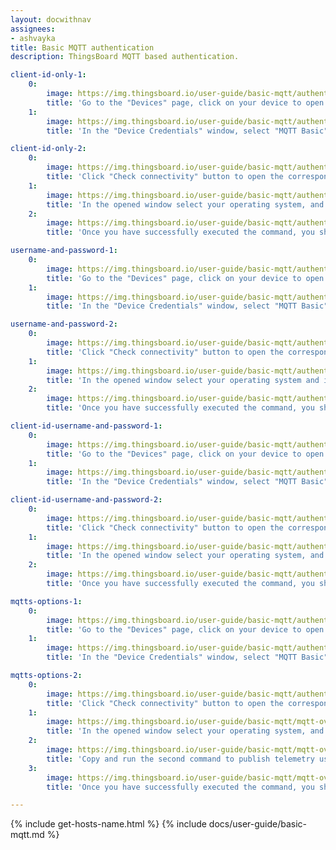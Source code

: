 ```yaml
---
layout: docwithnav
assignees:
- ashvayka
title: Basic MQTT authentication
description: ThingsBoard MQTT based authentication.

client-id-only-1:
    0:
        image: https://img.thingsboard.io/user-guide/basic-mqtt/authentication-manage-credentials-1-ce.png
        title: 'Go to the "Devices" page, click on your device to open the device details window, and click the "Manage credentials" button;'
    1:
        image: https://img.thingsboard.io/user-guide/basic-mqtt/authentication-based-on-client-id-only-1-ce.png
        title: 'In the "Device Credentials" window, select "MQTT Basic" credential type, and specify client ID. Click "Save".'

client-id-only-2:
    0:
        image: https://img.thingsboard.io/user-guide/basic-mqtt/authentication-based-on-client-id-only-2-ce.png
        title: 'Click "Check connectivity" button to open the corresponding window;'
    1:
        image: https://img.thingsboard.io/user-guide/basic-mqtt/authentication-based-on-client-id-only-3-ce.png
        title: 'In the opened window select your operating system, and install the necessary client tools using the command from the guide. Copy and run the command to publish telemetry;'
    2:
        image: https://img.thingsboard.io/user-guide/basic-mqtt/authentication-based-on-client-id-only-4-ce.png
        title: 'Once you have successfully executed the command, you should see the published "temperature" readings.'

username-and-password-1:
    0:
        image: https://img.thingsboard.io/user-guide/basic-mqtt/authentication-manage-credentials-1-ce.png
        title: 'Go to the "Devices" page, click on your device to open the device details window, and click the "Manage credentials" button;'
    1:
        image: https://img.thingsboard.io/user-guide/basic-mqtt/authentication-based-on-username-and-password-1-ce.png
        title: 'In the "Device Credentials" window, select "MQTT Basic" credential type, and specify username and password. Click "Save".'

username-and-password-2:
    0:
        image: https://img.thingsboard.io/user-guide/basic-mqtt/authentication-based-on-username-and-password-2-ce.png
        title: 'Click "Check connectivity" button to open the corresponding window;'
    1:
        image: https://img.thingsboard.io/user-guide/basic-mqtt/authentication-based-on-username-and-password-3-ce.png
        title: 'In the opened window select your operating system and install the necessary client tools using the command from the guide. Copy and run the command to publish telemetry;'
    2:
        image: https://img.thingsboard.io/user-guide/basic-mqtt/authentication-based-on-username-and-password-4-ce.png
        title: 'Once you have successfully executed the command, you should see the published "temperature" readings.'

client-id-username-and-password-1:
    0:
        image: https://img.thingsboard.io/user-guide/basic-mqtt/authentication-manage-credentials-1-ce.png
        title: 'Go to the "Devices" page, click on your device to open the device details window, and click the "Manage credentials" button;'
    1:
        image: https://img.thingsboard.io/user-guide/basic-mqtt/authentication-based-on-client-id-username-and-password-1-ce.png
        title: 'In the "Device Credentials" window, select "MQTT Basic" credential type, and specify client ID, username and password. Click "Save".'

client-id-username-and-password-2:
    0:
        image: https://img.thingsboard.io/user-guide/basic-mqtt/authentication-based-on-client-id-username-and-password-2-ce.png
        title: 'Click "Check connectivity" button to open the corresponding window;'
    1:
        image: https://img.thingsboard.io/user-guide/basic-mqtt/authentication-based-on-client-id-username-and-password-3-ce.png
        title: 'In the opened window select your operating system, and install the necessary client tools using the command from the guide. Copy and run the command to publish telemetry;'
    2:
        image: https://img.thingsboard.io/user-guide/basic-mqtt/authentication-based-on-client-id-username-and-password-4-ce.png
        title: 'Once you have successfully executed the command, you should see the published "temperature" readings.'

mqtts-options-1:
    0:
        image: https://img.thingsboard.io/user-guide/basic-mqtt/authentication-manage-credentials-1-ce.png
        title: 'Go to the "Devices" page, click on your device to open the device details window, and click the "Manage credentials" button;'
    1:
        image: https://img.thingsboard.io/user-guide/basic-mqtt/authentication-based-on-client-id-username-and-password-1-ce.png
        title: 'In the "Device Credentials" window, select "MQTT Basic" credential type, and specify device credentials. Click "Save".'

mqtts-options-2:
    0:
        image: https://img.thingsboard.io/user-guide/basic-mqtt/authentication-based-on-client-id-username-and-password-2-ce.png
        title: 'Click "Check connectivity" button to open the corresponding window;'
    1:
        image: https://img.thingsboard.io/user-guide/basic-mqtt/mqtt-over-tls-2-ce.png
        title: 'In the opened window select your operating system, and install the necessary client tools using the command from the guide. Switch to the "MQTTs" protocol. Copy and run the first command to download the valid CA certificate;'
    2:
        image: https://img.thingsboard.io/user-guide/basic-mqtt/mqtt-over-tls-3-ce.png
        title: 'Copy and run the second command to publish telemetry using the tb-cloud-root-ca.pem certificate and the device credentials you specified for its authentication;'
    3:
        image: https://img.thingsboard.io/user-guide/basic-mqtt/mqtt-over-tls-4-ce.png
        title: 'Once you have successfully executed the command, you should see the published "temperature" readings.'

---
```


{% include get-hosts-name.html %}
{% include docs/user-guide/basic-mqtt.md %}